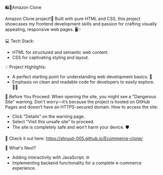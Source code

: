 🛍️🛒Amazon Clone 

Amazon Clone project!🌟 Built with pure HTML and CSS, this project showcases my frontend development skills and passion for crafting visually appealing, responsive web pages. 🖥️✨

💻 Tech Stack:
- HTML for structured and semantic web content.
- CSS for captivating styling and layout.

💡 Project Highlights:
- A perfect starting point for understanding web development basics. 🌱
- Emphasis on clean and readable code for developers to easily explore. 🧑‍💻

🚧 Before You Proceed:
When opening the site, you might see a "Dangerous Site" warning. Don't worry—it’s because the project is hosted on GitHub Pages and doesn’t have an HTTPS-secured domain.
How to access the site:
- Click "Details" on the warning page.
- Select "Visit this unsafe site" to proceed.
- The site is completely safe and won’t harm your device. 🛡️

🔗 Check it out here: https://shruuti-005.github.io/Ecommerce-clone/

🚀 What's Next?
- Adding interactivity with JavaScript. 🌐
- Implementing backend functionality for a complete e-commerce experience.


